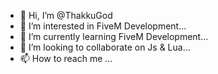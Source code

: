 - 👋 Hi, I’m @ThakkuGod
- 👀 I’m interested in FiveM Development...
- 🌱 I’m currently learning FiveM Development...
- 💞️ I’m looking to collaborate on Js & Lua...
- 📫 How to reach me ... <thakkugod>

<!---
ThakkuGod/ThakkuGod is a ✨ special ✨ repository because its `README.md` (this file) appears on your GitHub profile.
You can click the Preview link to take a look at your changes.
--->
